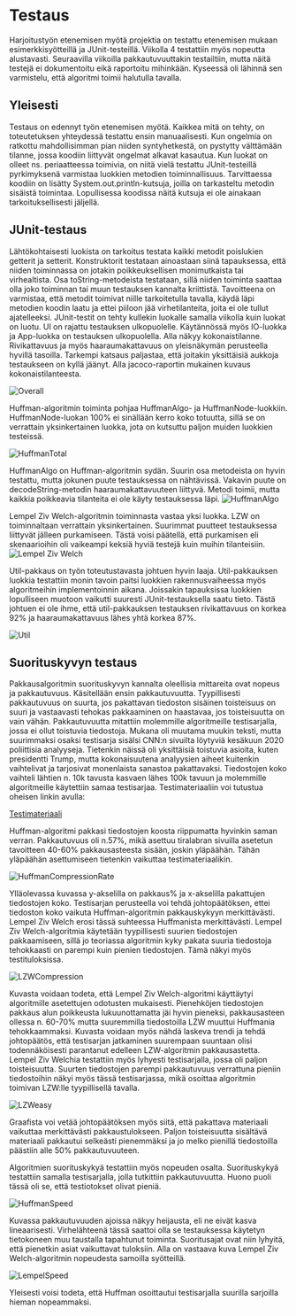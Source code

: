 # Testaus 

Harjoitustyön etenemisen myötä projektia on testattu etenemisen mukaan esimerkkisyötteillä ja JUnit-testeillä. Viikolla 4 testattiin myös nopeutta alustavasti. Seuraavilla viikoilla pakkautuvuuttakin testailtiin, mutta näitä testejä ei dokumentoitu eikä raportoitu mihinkään. Kyseessä oli lähinnä sen varmistelu, että algoritmi toimii halutulla tavalla.

## Yleisesti

Testaus on edennyt työn etenemisen myötä. Kaikkea mitä on tehty, on toteutetuksen yhteydessä testattu ensin manuaalisesti. Kun ongelmia on ratkottu
mahdollisimman pian niiden syntyhetkestä, on pystytty välttämään tilanne, jossa koodiin liittyvät ongelmat alkavat kasautua. Kun luokat
on olleet ns. periaatteessa toimivia, on niitä vielä testattu JUnit-testeillä pyrkimyksenä varmistaa luokkien metodien toiminnallisuus.
Tarvittaessa koodiin on lisätty System.out.println-kutsuja, joilla on tarkasteltu metodin sisäistä toimintaa. Lopullisessa koodissa näitä kutsuja ei ole ainakaan tarkoituksellisesti jäljellä.

## JUnit-testaus

Lähtökohtaisesti luokista on tarkoitus testata kaikki metodit poislukien getterit ja setterit. Konstruktorit testataan ainoastaan siinä
tapauksessa, että niiden toiminnassa on jotakin poikkeuksellisen monimutkaista tai virhealtista. Osa toString-metodeista testataan, sillä niiden toiminta 
saattaa olla joko toiminnan tai muun testauksen kannalta kriittistä. Tavoitteena on varmistaa, että metodit
toimivat niille tarkoitetulla tavalla, käydä läpi metodien koodin laatu ja ettei piiloon jää virhetilanteita, joita ei ole tullut ajatelleeksi. JUnit-testit on tehty kullekin luokalle samalla viikolla kuin luokat on luotu. UI on rajattu testauksen ulkopuolelle. Käytännössä myös IO-luokka ja App-luokka on testauksen ulkopuolella. Alla näkyy kokonaistilanne. Rivikattavuus ja myös haaraumakattavuus on yleisnäkymän perusteella hyvillä tasoilla. Tarkempi katsaus paljastaa, että joitakin yksittäisiä aukkoja testaukseen on kyllä jäänyt. Alla jacoco-raportin mukainen kuvaus kokonaistilanteesta.

![Overall](https://github.com/att78/NalleZip/blob/master/documentation/pictures/overall.png)

Huffman-algoritmin toiminta pohjaa HuffmanAlgo- ja HuffmanNode-luokkiin. HuffmanNode-luokan 100% ei sinällään kerro koko totuutta, sillä se on verrattain yksinkertainen luokka, jota on kutsuttu paljon muiden luokkien testeissä.

![HuffmanTotal](https://github.com/att78/NalleZip/blob/master/documentation/pictures/huffman.png)


HuffmanAlgo on Huffman-algoritmin sydän. Suurin osa metodeista on hyvin testattu, mutta jokunen puute testauksessa on nähtävissä. Vakavin puute on decodeString-metodin haaraumakattavuuteen liittyvä. Metodi toimii, mutta kaikkia poikkeavia tilanteita ei ole käyty testauksessa läpi.
![HuffmanAlgo](https://github.com/att78/NalleZip/blob/master/documentation/pictures/huffmanalgo.png)


Lempel Ziv Welch-algoritmin toiminnasta vastaa yksi luokka. LZW on toiminnaltaan verrattain yksinkertainen. Suurimmat puutteet testauksessa liittyvät jälleen purkamiseen. Tästä voisi päätellä, että purkamisen eli skenaarioihin oli vaikeampi keksiä hyviä testejä kuin muihin tilanteisiin.
![Lempel Ziv Welch](https://github.com/att78/NalleZip/blob/master/documentation/pictures/LZW.png)


Util-pakkaus on työn toteutustavasta johtuen hyvin laaja. Util-pakkauksen luokkia testattiin monin tavoin paitsi luokkien rakennusvaiheessa myös algoritmeihin implementoinnin aikana. Joissakin tapauksissa luokkien lopulliseen muotoon vaikutti suuresti JUnit-testauksella saatu tieto. Tästä johtuen ei ole ihme, että util-pakkauksen testauksen rivikattavuus on korkea 92% ja haaraumakattavuus lähes yhtä korkea 87%.

![Util](https://github.com/att78/NalleZip/blob/master/documentation/pictures/util.png)


## Suorituskyvyn testaus

Pakkausalgoritmin suorituskyvyn kannalta oleellisia mittareita ovat nopeus ja pakkautuvuus. Käsitellään ensin pakkautuvuutta. Tyypillisesti pakkautuvuus on suurta, jos pakattavan tiedoston sisäinen toisteisuus on suuri ja vastaavasti tehokas pakkaaminen on haastavaa, jos toisteisuutta on vain vähän. Pakkautuvuutta mitattiin molemmille algoritmeille testisarjalla, jossa ei ollut toistuvia tiedostoja. Mukana oli muutama muukin teksti, mutta suurimmaksi osaksi testisarja sisälsi CNN:n sivuilta löytyviä kesäkuun 2020 poliittisia analyyseja. Tietenkin näissä oli yksittäisiä toistuvia asioita, kuten presidentti Trump, mutta kokonaisuutena analyysien aiheet kuitenkin vaihtelivat ja tarjosivat monenlaista sanastoa pakattavaksi.  Tiedostojen koko vaihteli lähtien n. 10k tavusta kasvaen lähes 100k tavuun ja molemmille algoritmeille käytettiin samaa testisarjaa. Testimateriaaliin voi tutustua oheisen linkin avulla:

[Testimateriaali](https://github.com/att78/NalleZip/tree/master/documentation/testmaterial)


Huffman-algoritmi pakkasi tiedostojen koosta riippumatta hyvinkin saman verran. Pakkautuvuus oli n.57%, mikä asettuu tiralabran sivuilla asetetun tavoitteen 40-60% pakkausasteesta sisään, joskin yläpäähän. Tähän yläpäähän asettumiseen tietenkin vaikuttaa testimateriaalikin.

![HuffmanCompressionRate](https://github.com/att78/NalleZip/blob/master/documentation/pictures/huffmancompression.png)

Ylläolevassa kuvassa y-akselilla on pakkaus% ja x-akselilla pakattujen tiedostojen koko. Testisarjan perusteella voi tehdä johtopäätöksen, ettei tiedoston koko vaikuta Huffman-algoritmin pakkauskykyyn merkittävästi. Lempel Ziv Welch erosi tässä suhteessa Huffmanista merkittävästi. Lempel Ziv Welch-algoritmia käytetään tyypillisesti suurien tiedostojen pakkaamiseen, sillä jo teoriassa algoritmin kyky pakata suuria tiedostoja tehokkaasti on parempi kuin pienien tiedostojen. Tämä näkyi myös testituloksissa.

![LZWCompression](https://github.com/att78/NalleZip/blob/master/documentation/pictures/lzwCompressinRate.png)

Kuvasta voidaan todeta, että Lempel Ziv Welch-algoritmi käyttäytyi algoritmille asetettujen odotusten mukaisesti. Pienehköjen tiedostojen pakkaus alun poikkeusta lukuunottamatta jäi hyvin pieneksi, pakkausasteen ollessa n. 60-70% mutta suuremmilla tiedostoilla LZW muuttui Huffmania tehokkaammaksi. Kuvasta voidaan myös nähdä laskeva trendi ja tehdä johtopäätös, että testisarjan jatkaminen suurempaan suuntaan olisi todennäköisesti parantanut edelleen LZW-algoritmin pakkausastetta. Lempel Ziv Welchia testattiin myös lyhyesti testisarjalla, jossa oli paljon toisteisuutta. Suurten tiedostojen parempi pakkautuvuus verrattuna pieniin tiedostoihin näkyi myös tässä testisarjassa, mikä osoittaa algoritmin toimivan LZW:lle tyypillisellä tavalla.

![LZWeasy](https://github.com/att78/NalleZip/blob/master/documentation/pictures/lzwEasy.png)

Graafista voi vetää johtopäätöksen myös siitä, että pakattava materiaali vaikuttaa merkittävästi pakkaustulokseen. Paljon toisteisuutta sisältävä materiaali pakkautui selkeästi pienemmäksi ja jo melko pienillä tiedostoilla päästiin alle 50% pakkautuvuuteen.


Algoritmien suorituskykyä testattiin myös nopeuden osalta. Suorituskykyä testattiin samalla testisarjalla, jolla tutkittiin pakkautuvuutta. Huono puoli tässä oli se, että testiotokset olivat pieniä. 

![HuffmanSpeed](https://github.com/att78/NalleZip/blob/master/documentation/pictures/speedTestHuffman.png)

Kuvassa pakkautuvuuden ajoissa näkyy heijausta, eli ne eivät kasva lineaarisesti. Virhelähteenä tässä saattoi olla se testauksessa käytetyn tietokoneen muu taustalla tapahtunut toiminta. Suoritusajat ovat niin lyhyitä, että pienetkin asiat vaikuttavat tuloksiin. Alla on vastaava kuva Lempel Ziv Welch-algoritmin nopeudesta samoilla syötteillä.

![LempelSpeed](https://github.com/att78/NalleZip/blob/master/documentation/pictures/speedlempel2.png)

Yleisesti voisi todeta, että Huffman osoittautui testisarjalla suurilla sarjoilla hieman nopeammaksi.





